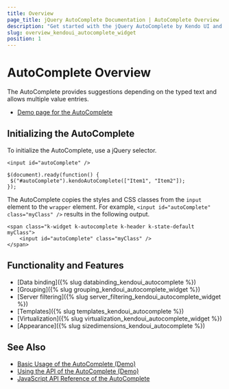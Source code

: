 ```yaml
---
title: Overview
page_title: jQuery AutoComplete Documentation | AutoComplete Overview | Kendo UI
description: "Get started with the jQuery AutoComplete by Kendo UI and learn how to create, initialize, and enable the widget."
slug: overview_kendoui_autocomplete_widget
position: 1
---
```


# AutoComplete Overview

The AutoComplete provides suggestions depending on the typed text and allows multiple value entries.

* [Demo page for the AutoComplete](http://demos.telerik.com/kendo-ui/autocomplete/index)

## Initializing the AutoComplete

To initialize the AutoComplete, use a jQuery selector.

    <input id="autoComplete" />

    $(document).ready(function() {
     $("#autoComplete").kendoAutoComplete(["Item1", "Item2"]);
    });

The AutoComplete copies the styles and CSS classes from the `input` element to the `wrapper` element. For example, `<input id="autoComplete" class="myClass" />` results in the following output.

    <span class="k-widget k-autocomplete k-header k-state-default myClass">
        <input id="autoComplete" class="myClass" />
    </span>

## Functionality and Features

* [Data binding]({% slug databinding_kendoui_autocomplete %})
* [Grouping]({% slug grouping_kendoui_autocomplete_widget %})
* [Server filtering]({% slug server_filtering_kendoui_autocomplete_widget %})
* [Templates]({% slug templates_kendoui_autocomplete %})
* [Virtualization]({% slug virtualization_kendoui_autocomplete_widget %})
* [Appearance]({% slug sizedimensions_kendoui_autocomplete %})

## See Also

* [Basic Usage of the AutoComplete (Demo)](https://demos.telerik.com/kendo-ui/autocomplete/index)
* [Using the API of the AutoComplete (Demo)](https://demos.telerik.com/kendo-ui/autocomplete/api)
* [JavaScript API Reference of the AutoComplete](/api/javascript/ui/autocomplete)
